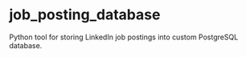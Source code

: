 # job_posting_database
Python tool for storing LinkedIn job postings into custom PostgreSQL database.

